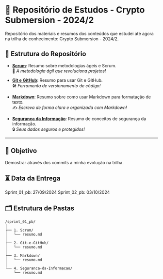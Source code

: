 # 🚀 Repositório de Estudos - Crypto Submersion - 2024/2

Repositório dos materiais e resumos dos conteúdos que estudei até agora na trilha de conhecimento: Crypto Submersion - 2024/2.

## 📂 Estrutura do Repositório

- **[Scrum](https://github.com/Alepaulas/sprint_01_pb/tree/main/1.%20Scrum)**: Resumo sobre metodologias ágeis e Scrum.  
  📌 *A metodologia ágil que revoluciona projetos!*
  
- **[Git e GitHub](https://github.com/Alepaulas/sprint_01_pb/tree/main/2.%20Git-e-GitHub)**: Resumo para usar Git e GitHub.  
  🛠 *Ferramenta de versionamento de código!*
  
- **[Markdown](https://github.com/Alepaulas/sprint_01_pb/tree/main/3.%20Markdown)**: Resumo sobre como usar Markdown para formatação de texto.  
  ✍️ *Escreva de forma clara e organizada com Markdown!*
  
- **[Segurança da Informação](https://github.com/Alepaulas/sprint_01_pb/tree/main/4.%20Seguranca-da-Informacao)**: Resumo de conceitos de segurança da informação.  
  🔒 *Seus dados seguros e protegidos!*


---

## 🎯 Objetivo

Demostrar através dos commits a minha evolução na trilha.

## ⏳ Data da Entrega
Sprint_01_pb: 27/09/2024
Sprint_02_pb: 03/10/2024

## 🗂 Estrutura de Pastas

```plaintext
/sprint_01_pb/
│
├── 1. Scrum/
│   └── resumo.md
│
├── 2. Git-e-GitHub/
│   └── resumo.md
│
├── 3. Markdown/
│   └── resumo.md
│
└── 4. Seguranca-da-Informacao/
    └── resumo.md

